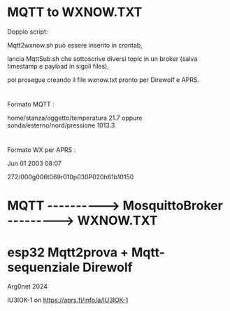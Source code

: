 # MQTT to WXNOW.TXT

Doppio script:

Mqtt2wxnow.sh può essere inserito in crontab,

lancia MqttSub.sh che sottoscrive diversi topic in un broker (salva timestamp e payload in sigoli files),

poi prosegue creando il file wxnow.txt pronto per Direwolf e APRS.

#

Formato MQTT :

home/stanza/oggetto/temperatura 21.7 oppure sonda/esterno/nord/pressione 1013.3

#

Formato WX per APRS :

Jun 01 2003 08:07

272/000g006t069r010p030P020h61b10150

#

# MQTT ----------> MosquittoBroker --------->    WXNOW.TXT

# esp32     Mqtt2prova + Mqtt-sequenziale        Direwolf

Arg0net 2024

IU3IOK-1 on https://aprs.fi/info/a/IU3IOK-1
